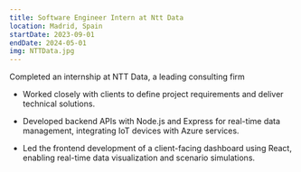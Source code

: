 ```yaml
---
title: Software Engineer Intern at Ntt Data
location: Madrid, Spain
startDate: 2023-09-01
endDate: 2024-05-01
img: NTTData.jpg
---
```


Completed an internship at NTT Data, a leading consulting firm

- Worked closely with clients to define project requirements and deliver technical solutions.

- Developed backend APIs with Node.js and Express for real-time data management, integrating IoT devices with Azure services.

- Led the frontend development of a client-facing dashboard using React, enabling real-time data visualization and scenario simulations.
